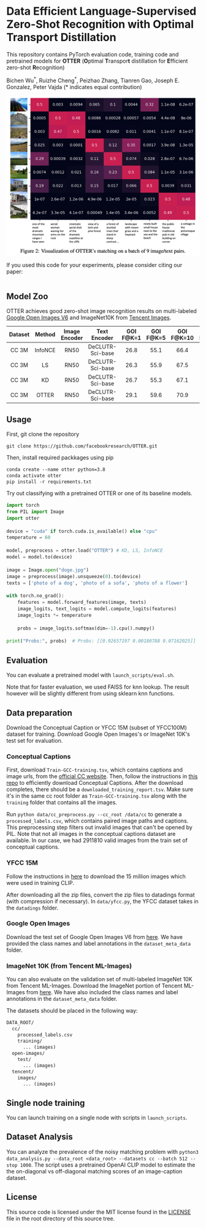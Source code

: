 # Data Efficient Language-Supervised Zero-Shot Recognition with Optimal Transport Distillation
This repository contains PyTorch evaluation code, training code and pretrained models for **OTTER** (**O**ptimal 
**T**ranspor**t** distillation for **E**fficient zero-shot **R**ecognition)

Bichen Wu<sup>\*</sup>, Ruizhe Cheng<sup>\*</sup>, Peizhao Zhang, Tianren Gao, Joseph E. Gonzalez, Peter Vajda (* indicates equal contribution)

![](matchings.png)

If you used this code for your experiments, please consider citing our paper:
```

```

## Model Zoo
OTTER achieves good zero-shot image recognition results on multi-labeled 
[Google Open Images V6](https://storage.googleapis.com/openimages/web/index.html) and ImageNet10K from 
[Tencent Images](https://github.com/Tencent/tencent-ml-images).


| Dataset |  Method | Image Encoder |   Text Encoder   | GOI F@K=1 | GOI F@K=5 | GOI F@K=10 | IN10K F@K=1 | IN10K F@K=5 | IN10K F@K=10 |  url  |
|:-------:|:-------:|:-------------:|:----------------:|:---------:|:---------:|:----------:|:-----------:|:-----------:|:------------:| :----:|
|  CC 3M  | InfoNCE |      RN50     | DeCLUTR-Sci-base |    26.8   |    55.1   |    66.4    |     10.9    |     29.4    |     40.5     |[model]()|
|  CC 3M  |    LS   |      RN50     | DeCLUTR-Sci-base |    26.3   |    55.9   |    67.5    |     10.1    |     29.6    |     39.8     |[model]()|
|  CC 3M  |    KD   |      RN50     | DeCLUTR-Sci-base |    26.7   |    55.3   |    67.1    |     10.0    |     27.5    |     38.5     |[model]()|
|  CC 3M  |  OTTER  |      RN50     | DeCLUTR-Sci-base |    29.1   |    59.6   |    70.9    |     12.0    |     31.8    |     42.1     |[model]()|


## Usage
First, git clone the repository
```shell script
git clone https://github.com/facebookresearch/OTTER.git
```
Then, install required packkages using pip
```shell script
conda create --name otter python=3.8
conda activate otter
pip install -r requirements.txt
```

Try out classifying with a pretrained OTTER or one of its baseline models.
```python
import torch
from PIL import Image
import otter

device = "cuda" if torch.cuda.is_available() else "cpu"
temperature = 60

model, preprocess = otter.load("OTTER") # KD, LS, InfoNCE
model = model.to(device)

image = Image.open("doge.jpg")
image = preprocess(image).unsqueeze(0).to(device)
texts = ['photo of a dog', 'photo of a sofa', 'photo of a flower']

with torch.no_grad():
    features = model.forward_features(image, texts)
    image_logits, text_logits = model.compute_logits(features)
    image_logits *= temperature

    probs = image_logits.softmax(dim=-1).cpu().numpy()

print("Probs:", probs)  # Probs: [[0.92657197 0.00180788 0.07162025]]
```

## Evaluation
You can evaluate a pretrained model with `launch_scripts/eval.sh`.

Note that for faster evaluation, we used FAISS for knn lookup. The result however will be slightly different from using sklearn knn functions. 

## Data preparation
Download the Conceptual Caption or YFCC 15M (subset of YFCC100M) dataset for training. 
Download Google Open Images's or ImageNet 10K's test set for evaluation.

### Conceptual Captions
First, download ``Train-GCC-training.tsv``, which contains captions and image urls, from the [official CC website](https://ai.google.com/research/ConceptualCaptions/download).
Then, follow the instructions in [this repo](https://github.com/igorbrigadir/DownloadConceptualCaptions) to efficiently download Conceptual Captions.
After the download completes, there should be a ``downloaded_training_report.tsv``. Make sure it's in the same cc root folder as `Train-GCC-training.tsv` along with the `training` folder that contains all the images.

Run `python data/cc_preprocess.py --cc_root /data/cc` to generate a `processed_labels.csv`, which contains paired image paths and captions. 
This preprocessing step filters out invalid images that can't be opened by PIL. Note that not all images in the conceptual captions dataset are available. 
In our case, we had 2911810 valid images from the train set of conceptual captions. 

### YFCC 15M
Follow the instructions in [here](https://gitlab.com/jfolz/yfcc100m/-/issues/2) to download the 15 million 
images which were used in training CLIP.

After downloading all the zip files, convert the zip files to datadings format (with compression if necessary). In 
`data/yfcc.py`, the YFCC dataset takes in the `datadings` folder.

### Google Open Images
Download the test set of Google Open Images V6 from [here](https://storage.googleapis.com/openimages/web/download.html).
We have provided the class names and label annotations in the `dataset_meta_data` folder.


### ImageNet 10K (from Tencent ML-Images)
You can also evaluate on the validation set of multi-labeled ImageNet 10K from Tencent ML-Images. 
Download the ImageNet portion of Tencent ML-Images from [here](https://github.com/Tencent/tencent-ml-images#download-images-from-imagenet).
We have also included the class names and label annotations in the `dataset_meta_data` folder.

The datasets should be placed in the following way:
```
DATA_ROOT/
  cc/
    processed_labels.csv
    training/
      ... (images)
  open-images/
    test/
      ... (images)
  tencent/
    images/
      ... (images)
```

## Single node training 
You can launch training on a single node with scripts in `launch_scripts`.


## Dataset Analysis
You can analyze the prevalence of the noisy matching problem with `python3 data_analysis.py --data_root <data_root> --datasets cc --batch 512 --stop 1000`.
The script uses a pretrained OpenAI CLIP model to estimate the the on-diagonal vs off-diagonal matching scores of an image-caption dataset.

## License
This source code is licensed under the MIT license found in the [LICENSE](LICENSE) file in the root directory of this source tree.
